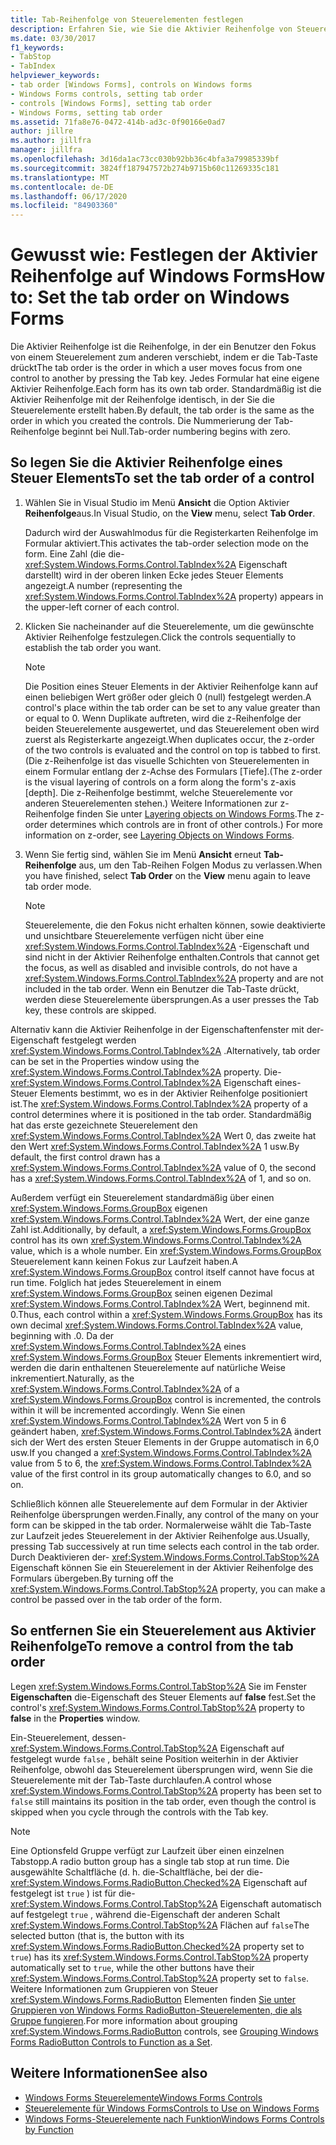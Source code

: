 ```yaml
---
title: Tab-Reihenfolge von Steuerelementen festlegen
description: Erfahren Sie, wie Sie die Aktivier Reihenfolge von Steuerelementen auf dem Windows Forms festlegen. Legen Sie die Aktivier Reihenfolge mit Visual Studio fest, oder verwenden Sie die TabIndex-Eigenschaft im Eigenschaftenfenster.
ms.date: 03/30/2017
f1_keywords:
- TabStop
- TabIndex
helpviewer_keywords:
- tab order [Windows Forms], controls on Windows forms
- Windows Forms controls, setting tab order
- controls [Windows Forms], setting tab order
- Windows Forms, setting tab order
ms.assetid: 71fa8e76-0472-414b-ad3c-0f90166e0ad7
author: jillre
ms.author: jillfra
manager: jillfra
ms.openlocfilehash: 3d16da1ac73cc030b92bb36c4bfa3a79985339bf
ms.sourcegitcommit: 3824ff187947572b274b9715b60c11269335c181
ms.translationtype: MT
ms.contentlocale: de-DE
ms.lasthandoff: 06/17/2020
ms.locfileid: "84903360"
---
```

# <a name="how-to-set-the-tab-order-on-windows-forms"></a><span data-ttu-id="c5af2-104">Gewusst wie: Festlegen der Aktivier Reihenfolge auf Windows Forms</span><span class="sxs-lookup"><span data-stu-id="c5af2-104">How to: Set the tab order on Windows Forms</span></span>

<span data-ttu-id="c5af2-105">Die Aktivier Reihenfolge ist die Reihenfolge, in der ein Benutzer den Fokus von einem Steuerelement zum anderen verschiebt, indem er die Tab-Taste drückt</span><span class="sxs-lookup"><span data-stu-id="c5af2-105">The tab order is the order in which a user moves focus from one control to another by pressing the Tab key.</span></span> <span data-ttu-id="c5af2-106">Jedes Formular hat eine eigene Aktivier Reihenfolge.</span><span class="sxs-lookup"><span data-stu-id="c5af2-106">Each form has its own tab order.</span></span> <span data-ttu-id="c5af2-107">Standardmäßig ist die Aktivier Reihenfolge mit der Reihenfolge identisch, in der Sie die Steuerelemente erstellt haben.</span><span class="sxs-lookup"><span data-stu-id="c5af2-107">By default, the tab order is the same as the order in which you created the controls.</span></span> <span data-ttu-id="c5af2-108">Die Nummerierung der Tab-Reihenfolge beginnt bei Null.</span><span class="sxs-lookup"><span data-stu-id="c5af2-108">Tab-order numbering begins with zero.</span></span>

## <a name="to-set-the-tab-order-of-a-control"></a><span data-ttu-id="c5af2-109">So legen Sie die Aktivier Reihenfolge eines Steuer Elements</span><span class="sxs-lookup"><span data-stu-id="c5af2-109">To set the tab order of a control</span></span>

1. <span data-ttu-id="c5af2-110">Wählen Sie in Visual Studio im Menü **Ansicht** die Option Aktivier **Reihenfolge**aus.</span><span class="sxs-lookup"><span data-stu-id="c5af2-110">In Visual Studio, on the **View** menu, select **Tab Order**.</span></span>

   <span data-ttu-id="c5af2-111">Dadurch wird der Auswahlmodus für die Registerkarten Reihenfolge im Formular aktiviert.</span><span class="sxs-lookup"><span data-stu-id="c5af2-111">This activates the tab-order selection mode on the form.</span></span> <span data-ttu-id="c5af2-112">Eine Zahl (die die- <xref:System.Windows.Forms.Control.TabIndex%2A> Eigenschaft darstellt) wird in der oberen linken Ecke jedes Steuer Elements angezeigt.</span><span class="sxs-lookup"><span data-stu-id="c5af2-112">A number (representing the <xref:System.Windows.Forms.Control.TabIndex%2A> property) appears in the upper-left corner of each control.</span></span>

2. <span data-ttu-id="c5af2-113">Klicken Sie nacheinander auf die Steuerelemente, um die gewünschte Aktivier Reihenfolge festzulegen.</span><span class="sxs-lookup"><span data-stu-id="c5af2-113">Click the controls sequentially to establish the tab order you want.</span></span>

   > [!NOTE]
   > <span data-ttu-id="c5af2-114">Die Position eines Steuer Elements in der Aktivier Reihenfolge kann auf einen beliebigen Wert größer oder gleich 0 (null) festgelegt werden.</span><span class="sxs-lookup"><span data-stu-id="c5af2-114">A control's place within the tab order can be set to any value greater than or equal to 0.</span></span> <span data-ttu-id="c5af2-115">Wenn Duplikate auftreten, wird die z-Reihenfolge der beiden Steuerelemente ausgewertet, und das Steuerelement oben wird zuerst als Registerkarte angezeigt.</span><span class="sxs-lookup"><span data-stu-id="c5af2-115">When duplicates occur, the z-order of the two controls is evaluated and the control on top is tabbed to first.</span></span> <span data-ttu-id="c5af2-116">(Die z-Reihenfolge ist das visuelle Schichten von Steuerelementen in einem Formular entlang der z-Achse des Formulars [Tiefe].</span><span class="sxs-lookup"><span data-stu-id="c5af2-116">(The z-order is the visual layering of controls on a form along the form's z-axis [depth].</span></span> <span data-ttu-id="c5af2-117">Die z-Reihenfolge bestimmt, welche Steuerelemente vor anderen Steuerelementen stehen.) Weitere Informationen zur z-Reihenfolge finden Sie unter [Layering objects on Windows Forms](how-to-layer-objects-on-windows-forms.md).</span><span class="sxs-lookup"><span data-stu-id="c5af2-117">The z-order determines which controls are in front of other controls.) For more information on z-order, see [Layering Objects on Windows Forms](how-to-layer-objects-on-windows-forms.md).</span></span>

3. <span data-ttu-id="c5af2-118">Wenn Sie fertig sind, wählen Sie im Menü **Ansicht** erneut **Tab-Reihenfolge** aus, um den Tab-Reihen Folgen Modus zu verlassen.</span><span class="sxs-lookup"><span data-stu-id="c5af2-118">When you have finished, select **Tab Order** on the **View** menu again to leave tab order mode.</span></span>

   > [!NOTE]
   > <span data-ttu-id="c5af2-119">Steuerelemente, die den Fokus nicht erhalten können, sowie deaktivierte und unsichtbare Steuerelemente verfügen nicht über eine <xref:System.Windows.Forms.Control.TabIndex%2A> -Eigenschaft und sind nicht in der Aktivier Reihenfolge enthalten.</span><span class="sxs-lookup"><span data-stu-id="c5af2-119">Controls that cannot get the focus, as well as disabled and invisible controls, do not have a <xref:System.Windows.Forms.Control.TabIndex%2A> property and are not included in the tab order.</span></span> <span data-ttu-id="c5af2-120">Wenn ein Benutzer die Tab-Taste drückt, werden diese Steuerelemente übersprungen.</span><span class="sxs-lookup"><span data-stu-id="c5af2-120">As a user presses the Tab key, these controls are skipped.</span></span>

<span data-ttu-id="c5af2-121">Alternativ kann die Aktivier Reihenfolge in der Eigenschaftenfenster mit der-Eigenschaft festgelegt werden <xref:System.Windows.Forms.Control.TabIndex%2A> .</span><span class="sxs-lookup"><span data-stu-id="c5af2-121">Alternatively, tab order can be set in the Properties window using the <xref:System.Windows.Forms.Control.TabIndex%2A> property.</span></span> <span data-ttu-id="c5af2-122">Die- <xref:System.Windows.Forms.Control.TabIndex%2A> Eigenschaft eines-Steuer Elements bestimmt, wo es in der Aktivier Reihenfolge positioniert ist.</span><span class="sxs-lookup"><span data-stu-id="c5af2-122">The <xref:System.Windows.Forms.Control.TabIndex%2A> property of a control determines where it is positioned in the tab order.</span></span> <span data-ttu-id="c5af2-123">Standardmäßig hat das erste gezeichnete Steuerelement den <xref:System.Windows.Forms.Control.TabIndex%2A> Wert 0, das zweite hat den Wert <xref:System.Windows.Forms.Control.TabIndex%2A> 1 usw.</span><span class="sxs-lookup"><span data-stu-id="c5af2-123">By default, the first control drawn has a <xref:System.Windows.Forms.Control.TabIndex%2A> value of 0, the second has a <xref:System.Windows.Forms.Control.TabIndex%2A> of 1, and so on.</span></span>

<span data-ttu-id="c5af2-124">Außerdem verfügt ein Steuerelement standardmäßig über einen <xref:System.Windows.Forms.GroupBox> eigenen <xref:System.Windows.Forms.Control.TabIndex%2A> Wert, der eine ganze Zahl ist.</span><span class="sxs-lookup"><span data-stu-id="c5af2-124">Additionally, by default, a <xref:System.Windows.Forms.GroupBox> control has its own <xref:System.Windows.Forms.Control.TabIndex%2A> value, which is a whole number.</span></span> <span data-ttu-id="c5af2-125">Ein <xref:System.Windows.Forms.GroupBox> Steuerelement kann keinen Fokus zur Laufzeit haben.</span><span class="sxs-lookup"><span data-stu-id="c5af2-125">A <xref:System.Windows.Forms.GroupBox> control itself cannot have focus at run time.</span></span> <span data-ttu-id="c5af2-126">Folglich hat jedes Steuerelement in einem <xref:System.Windows.Forms.GroupBox> seinen eigenen Dezimal <xref:System.Windows.Forms.Control.TabIndex%2A> Wert, beginnend mit. 0.</span><span class="sxs-lookup"><span data-stu-id="c5af2-126">Thus, each control within a <xref:System.Windows.Forms.GroupBox> has its own decimal <xref:System.Windows.Forms.Control.TabIndex%2A> value, beginning with .0.</span></span> <span data-ttu-id="c5af2-127">Da der <xref:System.Windows.Forms.Control.TabIndex%2A> eines <xref:System.Windows.Forms.GroupBox> Steuer Elements inkrementiert wird, werden die darin enthaltenen Steuerelemente auf natürliche Weise inkrementiert.</span><span class="sxs-lookup"><span data-stu-id="c5af2-127">Naturally, as the <xref:System.Windows.Forms.Control.TabIndex%2A> of a <xref:System.Windows.Forms.GroupBox> control is incremented, the controls within it will be incremented accordingly.</span></span> <span data-ttu-id="c5af2-128">Wenn Sie einen <xref:System.Windows.Forms.Control.TabIndex%2A> Wert von 5 in 6 geändert haben, <xref:System.Windows.Forms.Control.TabIndex%2A> ändert sich der Wert des ersten Steuer Elements in der Gruppe automatisch in 6,0 usw.</span><span class="sxs-lookup"><span data-stu-id="c5af2-128">If you changed a <xref:System.Windows.Forms.Control.TabIndex%2A> value from 5 to 6, the <xref:System.Windows.Forms.Control.TabIndex%2A> value of the first control in its group automatically changes to 6.0, and so on.</span></span>

<span data-ttu-id="c5af2-129">Schließlich können alle Steuerelemente auf dem Formular in der Aktivier Reihenfolge übersprungen werden.</span><span class="sxs-lookup"><span data-stu-id="c5af2-129">Finally, any control of the many on your form can be skipped in the tab order.</span></span> <span data-ttu-id="c5af2-130">Normalerweise wählt die Tab-Taste zur Laufzeit jedes Steuerelement in der Aktivier Reihenfolge aus.</span><span class="sxs-lookup"><span data-stu-id="c5af2-130">Usually, pressing Tab successively at run time selects each control in the tab order.</span></span> <span data-ttu-id="c5af2-131">Durch Deaktivieren der- <xref:System.Windows.Forms.Control.TabStop%2A> Eigenschaft können Sie ein Steuerelement in der Aktivier Reihenfolge des Formulars übergeben.</span><span class="sxs-lookup"><span data-stu-id="c5af2-131">By turning off the <xref:System.Windows.Forms.Control.TabStop%2A> property, you can make a control be passed over in the tab order of the form.</span></span>

## <a name="to-remove-a-control-from-the-tab-order"></a><span data-ttu-id="c5af2-132">So entfernen Sie ein Steuerelement aus Aktivier Reihenfolge</span><span class="sxs-lookup"><span data-stu-id="c5af2-132">To remove a control from the tab order</span></span>

<span data-ttu-id="c5af2-133">Legen <xref:System.Windows.Forms.Control.TabStop%2A> Sie im Fenster **Eigenschaften** die-Eigenschaft des Steuer Elements auf **false** fest.</span><span class="sxs-lookup"><span data-stu-id="c5af2-133">Set the control's <xref:System.Windows.Forms.Control.TabStop%2A> property to **false** in the **Properties** window.</span></span>

<span data-ttu-id="c5af2-134">Ein-Steuerelement, dessen- <xref:System.Windows.Forms.Control.TabStop%2A> Eigenschaft auf festgelegt wurde `false` , behält seine Position weiterhin in der Aktivier Reihenfolge, obwohl das Steuerelement übersprungen wird, wenn Sie die Steuerelemente mit der Tab-Taste durchlaufen.</span><span class="sxs-lookup"><span data-stu-id="c5af2-134">A control whose <xref:System.Windows.Forms.Control.TabStop%2A> property has been set to `false` still maintains its position in the tab order, even though the control is skipped when you cycle through the controls with the Tab key.</span></span>

> [!NOTE]
> <span data-ttu-id="c5af2-135">Eine Optionsfeld Gruppe verfügt zur Laufzeit über einen einzelnen Tabstopp.</span><span class="sxs-lookup"><span data-stu-id="c5af2-135">A radio button group has a single tab stop at run time.</span></span> <span data-ttu-id="c5af2-136">Die ausgewählte Schaltfläche (d. h. die-Schaltfläche, bei der die- <xref:System.Windows.Forms.RadioButton.Checked%2A> Eigenschaft auf festgelegt ist `true` ) ist für die- <xref:System.Windows.Forms.Control.TabStop%2A> Eigenschaft automatisch auf festgelegt `true` , während die-Eigenschaft der anderen Schalt <xref:System.Windows.Forms.Control.TabStop%2A> Flächen auf `false`</span><span class="sxs-lookup"><span data-stu-id="c5af2-136">The selected button (that is, the button with its <xref:System.Windows.Forms.RadioButton.Checked%2A> property set to `true`) has its <xref:System.Windows.Forms.Control.TabStop%2A> property automatically set to `true`, while the other buttons have their <xref:System.Windows.Forms.Control.TabStop%2A> property set to `false`.</span></span> <span data-ttu-id="c5af2-137">Weitere Informationen zum Gruppieren von Steuer <xref:System.Windows.Forms.RadioButton> Elementen finden [Sie unter Gruppieren von Windows Forms RadioButton-Steuerelementen, die als Gruppe fungieren](how-to-group-windows-forms-radiobutton-controls-to-function-as-a-set.md).</span><span class="sxs-lookup"><span data-stu-id="c5af2-137">For more information about grouping <xref:System.Windows.Forms.RadioButton> controls, see [Grouping Windows Forms RadioButton Controls to Function as a Set](how-to-group-windows-forms-radiobutton-controls-to-function-as-a-set.md).</span></span>

## <a name="see-also"></a><span data-ttu-id="c5af2-138">Weitere Informationen</span><span class="sxs-lookup"><span data-stu-id="c5af2-138">See also</span></span>

- [<span data-ttu-id="c5af2-139">Windows Forms Steuerelemente</span><span class="sxs-lookup"><span data-stu-id="c5af2-139">Windows Forms Controls</span></span>](index.md)
- [<span data-ttu-id="c5af2-140">Steuerelemente für Windows Forms</span><span class="sxs-lookup"><span data-stu-id="c5af2-140">Controls to Use on Windows Forms</span></span>](controls-to-use-on-windows-forms.md)
- [<span data-ttu-id="c5af2-141">Windows Forms-Steuerelemente nach Funktion</span><span class="sxs-lookup"><span data-stu-id="c5af2-141">Windows Forms Controls by Function</span></span>](windows-forms-controls-by-function.md)
